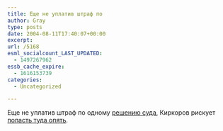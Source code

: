 ```yaml
---
title: Еще не уплатив штраф по
author: Gray
type: posts
date: 2004-08-11T17:40:07+00:00
excerpt:
url: /5168
esml_socialcount_LAST_UPDATED:
  - 1497267962
essb_cache_expire:
  - 1616153739
categories:
  - Uncategorized

---
```








Еще не уплатив штраф по одному <a href="http://lenta.ru/culture/2004/08/11/kirkorov1/" target="_blank">решению суда</a>, Киркоров рискует <a href="http://www.meteus.com/ljphp/users/antonpo/84181.html" target="_blank">попасть туда опять</a>.